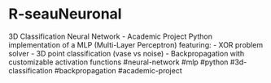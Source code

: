 # R-seauNeuronal
3D Classification Neural Network - Academic Project   Python implementation of a MLP (Multi-Layer Perceptron) featuring: - XOR problem solver - 3D point classification (vase vs noise) - Backpropagation with customizable activation functions             #neural-network #mlp #python #3d-classification #backpropagation #academic-project
